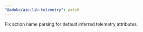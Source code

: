```yaml
---
"@adobe/aio-lib-telemetry": patch
---
```


Fix action name parsing for default inferred telemetry attributes.
